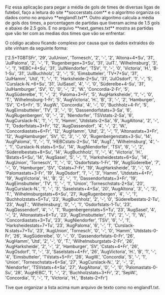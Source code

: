 <p style="text-ident: 20">Fiz essa aplicação para pegar a média de gols de times de diversas ligas de futebol, faço a leitura do site **soccerstats.com** e o algoritmo organiza os dados como no arquivo 
**england1.txt**. Outro algoritmo calcula a média de gols dos times, a porcentagem de partidas que tiveram acima de 1.5 gols e abaixo de 2.5 gols. E no arquivo **next_games.txt**
mostra as partidas que vão ter com as medias dos times que vão se enfrentar. </p>

O código acabou ficando complexo por causa que os dados extraidos do site vinham da seguinte forma:

['2.5+TGBTSFr', '29', 'JulUnion', 'Tornesch', '2', '-', '2', 'Altona+4+Su', '31', 'JulPaloma', '2', '-', '1', 'Rugenbergen+3+Su', '31', 'JulT.', 'Wilhelmsburg', 
'3', '-', '1', 'HEBC+4+Su', '31', 'JulNiendorfer', 'TSV', '1', '-', '0', 'Victoria', 'H.', 'B-1-Su', '31', 'JulBuchholz', '2', '-', '5', 'Eimsbutteler', 'TV+7+Su', 
'31', 'JulHamm', 'Utd', '1', '-', '1', 'Harksheide-2+Su', '31', 'JulOsdorf', '1', '-', '5', 'Curslack-N.+6+Su', '31', 'JulSasel', '4', '-', '0', 'Süderelbe+4-Su', 
'31', 'JulHamburger', 'SV', 'C', '0', '-', '2', 'W.', 'Concordia-2-Fr', '5', 'AugSüderelbe', '1', '-', '2', 'Paloma+3+Fr', '5', 'AugHarksheide', '1', '-', '0', 'T.', 
'Wilhelmsburg-1-Fr', '5', 'AugVictoria', 'H.', 'B', '3', '-', '2', 'Hamburger', 'SV', 'C+5+Fr', '5', 'AugW.', 'Concordia', '4', '-', '0', 'Buchholz+4-Fr', '5', 
'AugEimsbutteler', 'TV', '3', '-', '0', 'Dassendorfstats+3-Sa', '6', 'AugRugenbergen', '0', '-', '2', 'Niendorfer', 'TSVstats-2-Sa', '6', 'AugCurslack-N.', '1', '-', 
'1', 'Hamm', 'Utdstats-2+Sa', '6', 'AugAltona', '2', '-', '1', 'Osdorfstats+3+Fr', '12', 'AugDassendorf', '4', '-', '2', 'W.', 'Concordiastats+6+Fr', '12', 'AugHamm', 
'Utd', '2', '-', '1', 'Altonastats+3+Fr', '12', 'AugHamburger', 'SV', 'C', '3', '-', '0', 'Rugenbergenstats+3-Su', '14', 'AugPaloma', '1', '-', '1', 'HEBCstats-2+Su', 
'14', 'AugT.', 'Wilhelmsburg', '4', '-', '1', 'Curslack-N.stats+5+Su', '14', 'AugNiendorfer', 'TSV', '6', '-', '2', 'Süderelbestats+8+Su', '14', 'AugBuchholz', '1', 
'-', '4', 'Victoria', 'H.', 'Bstats+5+Su', '14', 'AugSasel', '5', '-', '1', 'Harksheidestats+6+Su', '14', 'AugUnion', 'Tornesch', '1', '-', '0', 'Osdorfstats-1-Fr', 
'19', 'AugSüderelbe', '7', '-', '0', 'Hamburger', 'SV', 'Cstats+7-Fr', '19', 'AugHarksheide', '3', '-', '0', 'Palomastats+3-Fr', '19', 'AugOsdorf', '1', '-', '3', 
'Hamm', 'Utdstats+4+Fr', '19', 'AugVictoria', 'H.', 'B', '2', '-', '1', 'Dassendorfstats+3+Fr', '19', 'AugEimsbutteler', 'TV', '1', '-', '1', 'Union', 
'Torneschstats-2+Sa', '20', 'AugCurslack-N.', '1', '-', '3', 'Saselstats+4+Sa', '20', 'AugAltona', '3', '-', '3', 'T.', 'Wilhelmsburgstats+6+Su', '21', 
'AugRugenbergen', '4', '-', '1', 'Buchholzstats+5+Tu', '23', 'AugBuchholz', '2', '-', '0', 'Süderelbestats-2-Tu', '23', 'AugT.', 'Wilhelmsburg', '0', '-', '1', 
'Osdorfstats-1-Tu', '23', 'AugDassendorf', '4', '-', '1', 'Rugenbergenstats+5+Tu', '23', 'AugSasel', '4', '-', '2', 'Altonastats+6+Tu', '23', 'AugEimsbutteler', 
'TV', '2', '-', '1', 'W.', 'Concordiastats+3+Tu', '23', 'AugNiendorfer', 'TSV', '6', '-', '1', 'Harksheidestats+7+Tu', '23', 'AugPaloma', '6', '-', '1', 
'Curslack-N.stats+7+Tu', '23', 'AugUnion', 'Tornesch', '0', '-', '0', 'Hamm', 'Utdstats-0-Fr', '26', 'AugSüderelbe', '0', '-', '0', 'Dassendorfstats-0-Fr', '26', 
'AugHamm', 'Utd', '2', '-', '0', 'T.', 'Wilhelmsburgstats-2-Fr', '26', 'AugHarksheide', '2', '-', '2', 'Hamburger', 'SV', 'Cstats+4+Fr', '26', 'AugOsdorf', '1', '-', 
'3', 'Saselstats+4+Fr', '26', 'AugVictoria', 'H.', 'B', '1', '-', '4', 'Eimsbutteler', 'TVstats+5+Fr', '26', 'AugW.', 'Concordia', '5', '-', '1', 'Union', 
'Torneschstats+6+Sa', '27', 'AugCurslack-N.', '2', '-', '2', 'Niendorfer', 'TSVstats+4+Sa', '27', 'AugAltona', '0', '-', '0', 'Palomastats-0-Su', '28', 'AugHEBC', 
'1', '-', '2', 'Buchholzstats+3+Fr', '2', 'SepW.', 'Concordia', '1', '-', '1', 'Victoria', 'H.', 'Bstats-2+Fr']


Tive que organizar a lista acima num arquivo de texto como no england1.txt.











